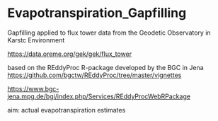 # Evapotranspiration_Gapfilling

Gapfilling applied to flux tower data from the Geodetic Observatory in Karstc Environment

https://data.oreme.org/gek/gek/flux_tower

based on the REddyProc R-package developed by the BGC in Jena
https://github.com/bgctw/REddyProc/tree/master/vignettes

https://www.bgc-jena.mpg.de/bgi/index.php/Services/REddyProcWebRPackage

aim: actual evapotranspiration estimates
